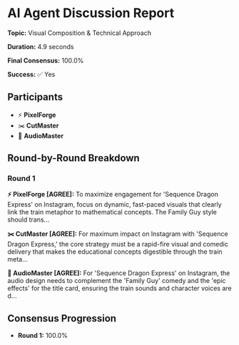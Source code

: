 # AI Agent Discussion Report

**Topic:** Visual Composition & Technical Approach

**Duration:** 4.9 seconds

**Final Consensus:** 100.0%

**Success:** ✅ Yes

## Participants

- ⚡ **PixelForge**
- ✂️ **CutMaster**
- 🎵 **AudioMaster**

## Round-by-Round Breakdown

### Round 1

**⚡ PixelForge [AGREE]:** To maximize engagement for 'Sequence Dragon Express' on Instagram, focus on dynamic, fast-paced visuals that clearly link the train metaphor to mathematical concepts. The Family Guy style should trans...

**✂️ CutMaster [AGREE]:** For maximum impact on Instagram with 'Sequence Dragon Express,' the core strategy must be a rapid-fire visual and comedic delivery that makes the educational concepts digestible through the train meta...

**🎵 AudioMaster [AGREE]:** For 'Sequence Dragon Express' on Instagram, the audio design needs to complement the 'Family Guy' comedy and the 'epic effects' for the title card, ensuring the train sounds and character voices are d...

## Consensus Progression

- **Round 1:** 100.0%

